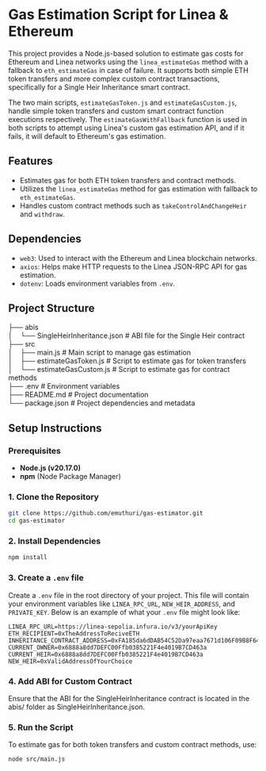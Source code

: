 # Gas Estimation Script for Linea & Ethereum

This project provides a Node.js-based solution to estimate gas costs for Ethereum and Linea networks using the `linea_estimateGas` method with a fallback to `eth_estimateGas` in case of failure. It supports both simple ETH token transfers and more complex custom contract transactions, specifically for a Single Heir Inheritance smart contract.

The two main scripts, `estimateGasToken.js` and `estimateGasCustom.js`, handle simple token transfers and custom smart contract function executions respectively.
The `estimateGasWithFallback` function is used in both scripts to attempt using Linea's custom gas estimation API, and if it fails, it will default to Ethereum's gas estimation.

## Features

- Estimates gas for both ETH token transfers and contract methods.
- Utilizes the `linea_estimateGas` method for gas estimation with fallback to `eth_estimateGas`.
- Handles custom contract methods such as `takeControlAndChangeHeir` and `withdraw`.

## Dependencies

- `web3`: Used to interact with the Ethereum and Linea blockchain networks.
- `axios`: Helps make HTTP requests to the Linea JSON-RPC API for gas estimation.
- `dotenv`: Loads environment variables from `.env`.

## Project Structure

├── abis  
│&nbsp;&nbsp;&nbsp;&nbsp;└── SingleHeirInheritance.json # ABI file for the Single Heir contract  
├── src  
│&nbsp;&nbsp;&nbsp;&nbsp;├── main.js # Main script to manage gas estimation  
│&nbsp;&nbsp;&nbsp;&nbsp;├── estimateGasToken.js # Script to estimate gas for token transfers  
│&nbsp;&nbsp;&nbsp;&nbsp;└── estimateGasCustom.js # Script to estimate gas for contract methods  
├── .env # Environment variables  
├── README.md # Project documentation  
└── package.json # Project dependencies and metadata

## Setup Instructions

### Prerequisites

- **Node.js (v20.17.0)**
- **npm** (Node Package Manager)

### 1. Clone the Repository

```bash
git clone https://github.com/emuthuri/gas-estimator.git
cd gas-estimator
```

### 2. Install Dependencies

```bash
npm install
```

### 3. Create a `.env` file

Create a `.env` file in the root directory of your project. This file will contain your environment variables like `LINEA_RPC_URL`, `NEW_HEIR_ADDRESS`, and `PRIVATE_KEY`. Below is an example of what your `.env` file might look like:

```plaintext
LINEA_RPC_URL=https://linea-sepolia.infura.io/v3/yourApiKey
ETH_RECIPIENT=0xTheAddressToReciveETH
INHERITANCE_CONTRACT_ADDRESS=0xFA185da6dDAB54C52Da97eaa7671d106F09B8F64
CURRENT_OWNER=0x6888a8dd7DEFC00Ffb0385221F4e4019B7CD463a
CURRENT_HEIR=0x6888a8dd7DEFC00Ffb0385221F4e4019B7CD463a
NEW_HEIR=0xValidAddressOfYourChoice
```

### 4. Add ABI for Custom Contract

Ensure that the ABI for the SingleHeirInheritance contract is located in the abis/ folder as SingleHeirInheritance.json.

### 5. Run the Script

To estimate gas for both token transfers and custom contract methods, use:

```bash
node src/main.js
```
